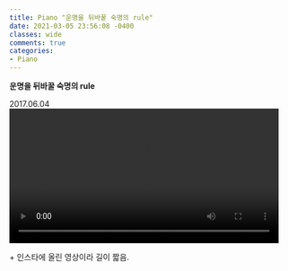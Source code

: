 ```yaml
---
title: Piano "운명을 뒤바꿀 숙명의 rule"
date: 2021-03-05 23:56:08 -0400
classes: wide
comments: true
categories:
- Piano
---
```

**운명을 뒤바꿀 숙명의 rule**     

2017.06.04    
<video width="480" controls="controls">
  <source src="/assets/video/post15_video1.mp4" type="video/mp4">
</video>    

\+ 인스타에 올린 영상이라 길이 짧음.
